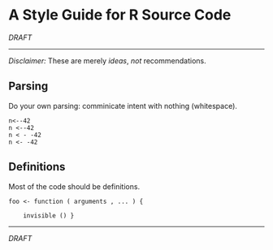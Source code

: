 A Style Guide for R Source Code
===============================

*DRAFT*

----

*Disclaimer:* These are merely _ideas_, _not_ recommendations.

Parsing
-------

Do your own parsing: comminicate intent with nothing (whitespace).

    n<--42
    n <--42
    n < - -42
    n <- -42

Definitions
-----------

Most of the code should be definitions.

    foo <- function ( arguments , ... ) {
        
        invisible () }

----

*DRAFT*
